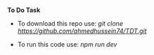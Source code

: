 **To Do Task**

- To download this repo use: _git clone https://github.com/ahmedhussein74/TDT.git_

- To run this code use: _npm run dev_
